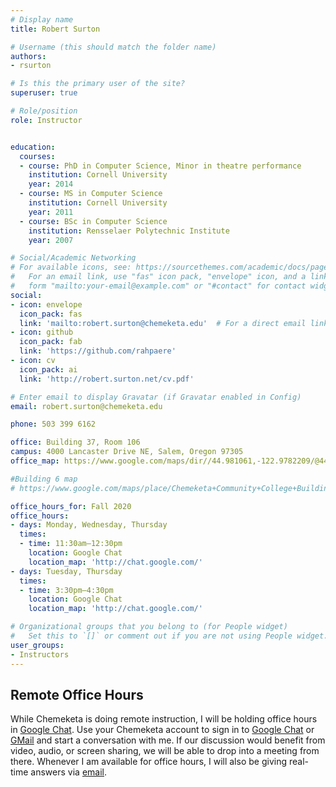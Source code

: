 ```yaml
---
# Display name
title: Robert Surton

# Username (this should match the folder name)
authors:
- rsurton

# Is this the primary user of the site?
superuser: true

# Role/position
role: Instructor


education:
  courses:
  - course: PhD in Computer Science, Minor in theatre performance
    institution: Cornell University
    year: 2014
  - course: MS in Computer Science
    institution: Cornell University
    year: 2011
  - course: BSc in Computer Science
    institution: Rensselaer Polytechnic Institute
    year: 2007

# Social/Academic Networking
# For available icons, see: https://sourcethemes.com/academic/docs/page-builder/#icons
#   For an email link, use "fas" icon pack, "envelope" icon, and a link in the
#   form "mailto:your-email@example.com" or "#contact" for contact widget.
social:
- icon: envelope
  icon_pack: fas
  link: 'mailto:robert.surton@chemeketa.edu'  # For a direct email link, use "mailto:test@example.org".
- icon: github
  icon_pack: fab
  link: 'https://github.com/rahpaere'
- icon: cv
  icon_pack: ai
  link: 'http://robert.surton.net/cv.pdf'

# Enter email to display Gravatar (if Gravatar enabled in Config)
email: robert.surton@chemeketa.edu

phone: 503 399 6162

office: Building 37, Room 106
campus: 4000 Lancaster Drive NE, Salem, Oregon 97305
office_map: https://www.google.com/maps/dir//44.981061,-122.9782209/@44.9806098,-122.9782337,17.75z

#Building 6 map
# https://www.google.com/maps/place/Chemeketa+Community+College+Building+6/@44.978835,-122.9781507,17z/data=!3m1!4b1!4m5!3m4!1s0x54bffdd706570ca9:0xd48c455d1391ce2!8m2!3d44.978835!4d-122.9759567

office_hours_for: Fall 2020
office_hours:
- days: Monday, Wednesday, Thursday
  times: 
  - time: 11:30am–12:30pm
    location: Google Chat
    location_map: 'http://chat.google.com/'
- days: Tuesday, Thursday
  times: 
  - time: 3:30pm–4:30pm
    location: Google Chat
    location_map: 'http://chat.google.com/'

# Organizational groups that you belong to (for People widget)
#   Set this to `[]` or comment out if you are not using People widget.
user_groups:
- Instructors
---
```


## Remote Office Hours

While Chemeketa is doing remote instruction, I will be holding office hours in [Google Chat](http://chat.google.com/).
Use your Chemeketa account to sign in to [Google Chat](http://chat.google.com/) or [GMail](http://mail.google.com/) and start a conversation with me.
If our discussion would benefit from video, audio, or screen sharing, we will be able to drop into a meeting from there.
Whenever I am available for office hours, I will also be giving real-time answers via [email](mailto:robert.surton@chemeketa.edu).
